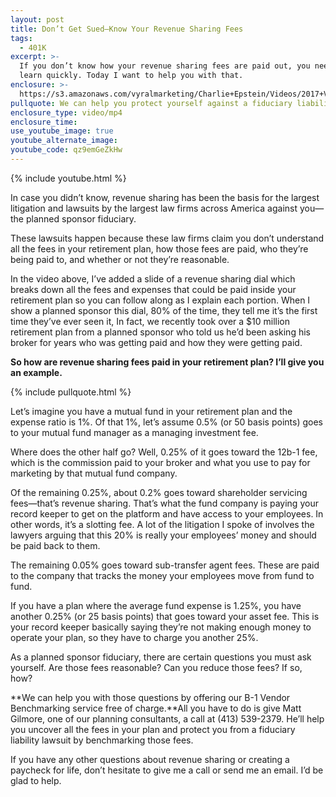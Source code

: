 ```yaml
---
layout: post
title: Don’t Get Sued—Know Your Revenue Sharing Fees
tags:
  - 401K
excerpt: >-
  If you don’t know how your revenue sharing fees are paid out, you need to
  learn quickly. Today I want to help you with that.
enclosure: >-
  https://s3.amazonaws.com/vyralmarketing/Charlie+Epstein/Videos/2017+Videos/Revenue+Sharing-+The+401K+Coach.mp4
pullquote: We can help you protect yourself against a fiduciary liability lawsuit.
enclosure_type: video/mp4
enclosure_time:
use_youtube_image: true
youtube_alternate_image:
youtube_code: qz9emGeZkHw
---
```



{% include youtube.html %}

In case you didn’t know, revenue sharing has been the basis for the largest litigation and lawsuits by the largest law firms across America against you—the planned sponsor fiduciary.

These lawsuits happen because these law firms claim you don’t understand all the fees in your retirement plan, how those fees are paid, who they’re being paid to, and whether or not they’re reasonable.

In the video above, I’ve added a slide of a revenue sharing dial which breaks down all the fees and expenses that could be paid inside your retirement plan so you can follow along as I explain each portion. When I show a planned sponsor this dial, 80% of the time, they tell me it’s the first time they’ve ever seen it, In fact, we recently took over a $10 million retirement plan from a planned sponsor who told us he’d been asking his broker for years who was getting paid and how they were getting paid.

**So how are revenue sharing fees paid in your retirement plan? I’ll give you an example.**

{% include pullquote.html %}

Let’s imagine you have a mutual fund in your retirement plan and the expense ratio is 1%. Of that 1%, let’s assume 0.5% (or 50 basis points) goes to your mutual fund manager as a managing investment fee.

Where does the other half go? Well, 0.25% of it goes toward the 12b-1 fee, which is the commission paid to your broker and what you use to pay for marketing by that mutual fund company.

Of the remaining 0.25%, about 0.2% goes toward shareholder servicing fees—that’s revenue sharing. That’s what the fund company is paying your record keeper to get on the platform and have access to your employees. In other words, it’s a slotting fee. A lot of the litigation I spoke of involves the lawyers arguing that this 20% is really your employees’ money and should be paid back to them.

The remaining 0.05% goes toward sub-transfer agent fees. These are paid to the company that tracks the money your employees move from fund to fund.

If you have a plan where the average fund expense is 1.25%, you have another 0.25% (or 25 basis points) that goes toward your asset fee. This is your record keeper basically saying they’re not making enough money to operate your plan, so they have to charge you another 25%.

As a planned sponsor fiduciary, there are certain questions you must ask yourself. Are those fees reasonable? Can you reduce those fees? If so, how?

**We can help you with those questions by offering our B-1 Vendor Benchmarking service free of charge.**All you have to do is give Matt Gilmore, one of our planning consultants, a call at (413) 539-2379. He’ll help you uncover all the fees in your plan and protect you from a fiduciary liability lawsuit by benchmarking those fees.

If you have any other questions about revenue sharing or creating a paycheck for life, don’t hesitate to give me a call or send me an email. I’d be glad to help.